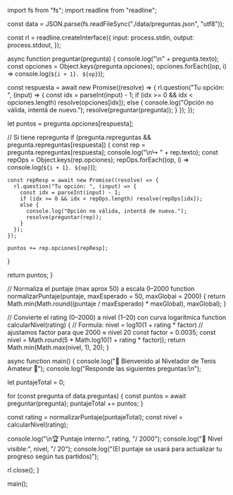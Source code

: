 import fs from "fs";
import readline from "readline";

const data = JSON.parse(fs.readFileSync("./data/preguntas.json", "utf8"));

const rl = readline.createInterface({
  input: process.stdin,
  output: process.stdout,
});

async function preguntar(pregunta) {
  console.log("\n" + pregunta.texto);
  const opciones = Object.keys(pregunta.opciones);
  opciones.forEach((op, i) => console.log(`${i + 1}. ${op}`));

  const respuesta = await new Promise((resolve) => {
    rl.question("Tu opción: ", (input) => {
      const idx = parseInt(input) - 1;
      if (idx >= 0 && idx < opciones.length) resolve(opciones[idx]);
      else {
        console.log("Opción no válida, intentá de nuevo.");
        resolve(preguntar(pregunta));
      }
    });
  });

  let puntos = pregunta.opciones[respuesta];

  // Si tiene repregunta
  if (pregunta.repreguntas && pregunta.repreguntas[respuesta]) {
    const rep = pregunta.repreguntas[respuesta];
    console.log("\n↳ " + rep.texto);
    const repOps = Object.keys(rep.opciones);
    repOps.forEach((op, i) => console.log(`${i + 1}. ${op}`));

    const repResp = await new Promise((resolve) => {
      rl.question("Tu opción: ", (input) => {
        const idx = parseInt(input) - 1;
        if (idx >= 0 && idx < repOps.length) resolve(repOps[idx]);
        else {
          console.log("Opción no válida, intentá de nuevo.");
          resolve(preguntar(rep));
        }
      });
    });

    puntos += rep.opciones[repResp];
  }

  return puntos;
}

// Normaliza el puntaje (max aprox 50) a escala 0–2000
function normalizarPuntaje(puntaje, maxEsperado = 50, maxGlobal = 2000) {
  return Math.min(Math.round((puntaje / maxEsperado) * maxGlobal), maxGlobal);
}

// Convierte el rating (0–2000) a nivel (1–20) con curva logarítmica
function calcularNivel(rating) {
  // Formula: nivel = log10(1 + rating * factor)
  // ajustamos factor para que 2000 ≈ nivel 20
  const factor = 0.0035;
  const nivel = Math.round(5 * Math.log10(1 + rating * factor));
  return Math.min(Math.max(nivel, 1), 20);
}

async function main() {
  console.log("🎾 Bienvenido al Nivelador de Tenis Amateur 🎾");
  console.log("Responde las siguientes preguntas:\n");

  let puntajeTotal = 0;

  for (const pregunta of data.preguntas) {
    const puntos = await preguntar(pregunta);
    puntajeTotal += puntos;
  }

  const rating = normalizarPuntaje(puntajeTotal);
  const nivel = calcularNivel(rating);

  console.log("\n🏆 Puntaje interno:", rating, "/ 2000");
  console.log("🎯 Nivel visible:", nivel, "/ 20");
  console.log("(El puntaje se usará para actualizar tu progreso según tus partidos)");

  rl.close();
}

main();
